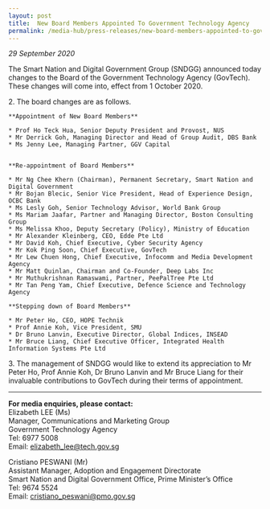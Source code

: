 ```yaml
---
layout: post
title:  New Board Members Appointed To Government Technology Agency
permalink: /media-hub/press-releases/new-board-members-appointed-to-government-technology-agency
---
```


_29 September 2020_

The Smart Nation and Digital Government Group (SNDGG) announced today changes to the Board of the Government Technology Agency (GovTech). These changes will come into, effect from 1 October 2020.
  
2\. The board changes are as follows.
  
    **Appointment of New Board Members**  

    * Prof Ho Teck Hua, Senior Deputy President and Provost, NUS  
    * Mr Derrick Goh, Managing Director and Head of Group Audit, DBS Bank  
    * Ms Jenny Lee, Managing Partner, GGV Capital


    **Re-appointment of Board Members**

    * Mr Ng Chee Khern (Chairman), Permanent Secretary, Smart Nation and Digital Government
    * Mr Bojan Blecic, Senior Vice President, Head of Experience Design, OCBC Bank
    * Ms Lesly Goh, Senior Technology Advisor, World Bank Group  
    * Ms Mariam Jaafar, Partner and Managing Director, Boston Consulting Group  
    * Ms Melissa Khoo, Deputy Secretary (Policy), Ministry of Education  
    * Mr Alexander Kleinberg, CEO, Edde Pte Ltd  
    * Mr David Koh, Chief Executive, Cyber Security Agency  
    * Mr Kok Ping Soon, Chief Executive, GovTech  
    * Mr Lew Chuen Hong, Chief Executive, Infocomm and Media Development Agency  
    * Mr Matt Quinlan, Chairman and Co-Founder, Deep Labs Inc  
    * Mr Muthukrishnan Ramaswami, Partner, PeePalTree Pte Ltd  
    * Mr Tan Peng Yam, Chief Executive, Defence Science and Technology Agency

    **Stepping down of Board Members**

    * Mr Peter Ho, CEO, HOPE Technik  
    * Prof Annie Koh, Vice President, SMU  
    * Dr Bruno Lanvin, Executive Director, Global Indices, INSEAD  
    * Mr Bruce Liang, Chief Executive Officer, Integrated Health Information Systems Pte Ltd

3\. The management of SNDGG would like to extend its appreciation to Mr Peter Ho, Prof Annie Koh, Dr Bruno Lanvin and Mr Bruce Liang for their invaluable contributions to GovTech during their terms of appointment.

---

**For media enquiries, please contact:**  
Elizabeth LEE (Ms)  
Manager, Communications and Marketing Group  
Government Technology Agency  
Tel: 6977 5008  
Email: [elizabeth_lee@tech.gov.sg](mailto:elizabeth_lee@tech.gov.sg)

Cristiano PESWANI (Mr)  
Assistant Manager, Adoption and Engagement Directorate  
Smart Nation and Digital Government Office, Prime Minister’s Office  
Tel: 9674 5524  
Email: [cristiano_peswani@pmo.gov.sg](mailto:cristiano_peswani@pmo.gov.sg)
